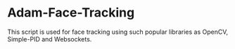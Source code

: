 # Adam-Face-Tracking
This script is used for face tracking using such popular libraries as OpenСV, Simple-PID and Websockets.

